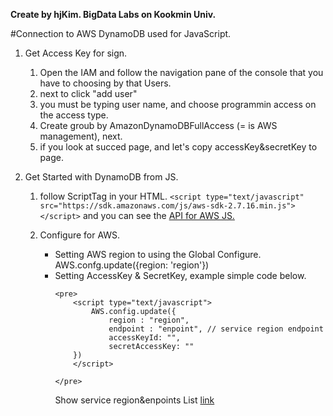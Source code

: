 **Create by hjKim. BigData Labs on Kookmin Univ.**

#Connection to AWS DynamoDB used for JavaScript.

1. Get Access Key for sign.
	
	1. Open the IAM and follow the navigation pane of the console that you have to choosing by that Users.
	2. next to click "add user"
	3. you must be typing user name, and choose programmin access on the access type.
	4. Create groub by AmazonDynamoDBFullAccess (= is AWS management), next.
	5. if you look at succed page, and let's copy accessKey&secretKey to page.

2. Get Started with DynamoDB from JS.
	
	1. follow ScriptTag in your HTML. 
	   ```<script type="text/javascript" src="https://sdk.amazonaws.com/js/aws-sdk-2.7.16.min.js"></script>```
	   and you can see the [API for AWS JS.][2]

	2. Configure for AWS.
		- Setting AWS region to using the Global Configure.
			AWS.confg.update({region: 'region'})
		- Setting AccessKey & SecretKey, example simple code below.
			```
			<pre>
				<script type="text/javascript">
					AWS.config.update({
						region : "region",
						endpoint : "enpoint", // service region endpoint
						accessKeyId: "",
						secretAccessKey: ""
				})
				</script>

			</pre> 

			```
			Show service region&enpoints List [link][1]






[1]:https://docs.aws.amazon.com/general/latest/gr/rande.html#ddb_region
[2]:https://docs.aws.amazon.com/AWSJavaScriptSDK/latest/ 